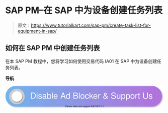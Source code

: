 # SAP PM–在 SAP 中为设备创建任务列表

> 原文：<https://www.tutorialkart.com/sap-pm/create-task-list-for-equipment-in-sap/>

## 如何在 SAP PM 中创建任务列表

在本 SAP PM 教程中，您将学习如何使用交易代码 IA01 在 SAP 中为设备创建任务列表。

**导航**

[![](img/925da31b32d6bc3827932f6c8afb11bb.png)](https://www.tutorialkart.com/)